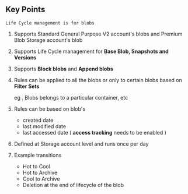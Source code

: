 ## Key Points

`Life Cycle management is for blobs`

1. Supports Standard General Purpose V2 account's blobs and Premium Blob Storage account's blob

2. Supports Life Cycle management for **Base Blob, Snapshots and Versions**

3. Supports **Block blobs** and **Append blobs**

4. Rules can be applied to all the blobs or only to certain blobs based on **Filter Sets**

   eg . Blobs belongs to a particular container, etc

5. Rules can be based on blob's

   - created date
   - last modified date
   - last accessed date ( **access tracking** needs to be enabled )

6. Defined at Storage account level and runs once per day

7. Example transitions

   - Hot to Cool
   - Hot to Archive
   - Cool to Archive
   - Deletion at the end of lifecycle of the blob

